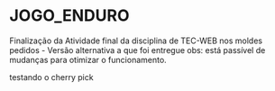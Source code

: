 # JOGO_ENDURO
Finalização da Atividade final da disciplina de TEC-WEB nos moldes pedidos - Versão alternativa a que foi entregue
obs: está passível de mudanças para otimizar o funcionamento.





testando o cherry pick
